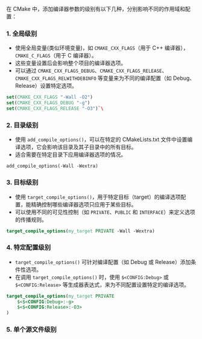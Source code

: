 在 CMake 中，添加编译器参数的级别有以下几种，分别影响不同的作用域和配置：

### 1. **全局级别**

- 使用全局变量(类似环境变量)，如 `CMAKE_CXX_FLAGS`（用于 C++ 编译器），`CMAKE_C_FLAGS`（用于 C 编译器）。
- 这些变量设置后会影响整个项目的编译器选项。
- 可以通过 `CMAKE_CXX_FLAGS_DEBUG`、`CMAKE_CXX_FLAGS_RELEASE`、`CMAKE_CXX_FLAGS_RELWITHDEBINFO` 等变量来为不同的编译配置（如 Debug、Release）设置特定选项。
```cmake
set(CMAKE_CXX_FLAGS "-Wall -O2") 
set(CMAKE_CXX_FLAGS_DEBUG "-g") 
set(CMAKE_CXX_FLAGS_RELEASE "-O3")`\
```

### 2. **目录级别**

- 使用 `add_compile_options()`，可以在特定的 CMakeLists.txt 文件中设置编译选项，它会影响该目录及其子目录中的所有目标。
- 适合需要在特定目录下应用编译器选项的情况。

```cmkae
add_compile_options(-Wall -Wextra)
```

### 3. **目标级别**

- 使用 `target_compile_options()`，用于特定目标（target）的编译选项配置，能精确控制哪些编译器选项只应用于某些目标。
- 可以使用不同的可见性控制（如 `PRIVATE`、`PUBLIC` 和 `INTERFACE`）来定义选项的传播规则。
```cmake
target_compile_options(my_target PRIVATE -Wall -Wextra)
```

### 4. **特定配置级别**

- `target_compile_options()` 可针对编译配置（如 Debug 或 Release）添加条件性选项。
- 在调用 `target_compile_options()` 时，使用 `$<CONFIG:Debug>` 或 `$<CONFIG:Release>` 等生成器表达式，来为不同配置设置特定的编译选项。
```cmake
target_compile_options(my_target PRIVATE     
	$<$<CONFIG:Debug>:-g>     
	$<$<CONFIG:Release>:-O3> 
)
```

### 5. **单个源文件级别**


